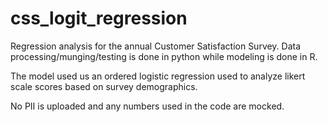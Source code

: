 # css_logit_regression

Regression analysis for the annual Customer Satisfaction Survey.  Data processing/munging/testing is done in python while modeling is done in R.  

The model used us an ordered logistic regression used to analyze likert scale scores based on survey demographics.

No PII is uploaded and any numbers used in the code are mocked.  
